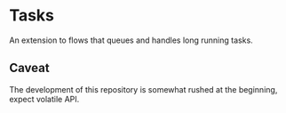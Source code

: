# Tasks

An extension to flows that queues and handles long running tasks.

## Caveat

The development of this repository is somewhat rushed at the beginning, expect volatile API.